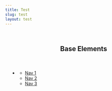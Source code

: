 ```yaml
---
title: Test
slug: test
layout: test
---
```

<section style="padding: 1rem;">
  <header>
    <h2>Base Elements</h2>
  </header>
  <ul class="elements">
    <!-- <li><a href="#">a</a></li> -->
    <!-- <li><abbr>abbr</abbr></li> -->
    <!-- <li><acronym>acronym</acronym></li> -->
    <!-- <li><audio>audio</audio></li> -->
    <!-- <li><b>b</b></li> -->
    <!-- <li><big>big</big></li> -->
    <!-- <li><button>button</button></li> -->
    <!-- <li><caption>caption</caption></li> -->
    <!-- <li><code>code</code></li> -->
    <!-- <li><details>
        <summary>summary</summary>
        details
      </details>
    </li> -->
    <!-- <li><em>em</em></li> -->
    <!-- <li><embed>embed</embed></li> -->
    <!-- <li>
      <h1>h1</h1>
      <h2>h2</h2>
      <h3>h3</h3>
      <h4>h4</h4>
      <h5>h5</h5>
      <h6>h6</h6>
    </li> -->
    <!-- <li><hr /></li> -->
    <!-- <li><i>i</i></li> -->
    <!-- <li><kbd>kbd</kbd></li> -->
    <!-- <li>
      <ul>
        <li>ul</li>
        <li>ul</li>
        <li>ul
          <ul>
            <li>ul</li>
            <li>ul</li>
            <li>ul</li>
          </ul></li>
      </ul>
    </li> -->
    <!-- <li>
      <ol>
        <li>ol</li>
        <li>ol</li>
        <li>ol
          <ol>
            <li>ol</li>
            <li>ol</li>
            <li>ol</li>
          </ol></li>
      </ol>
    </li> -->
    <!-- <li>
      <dl>
        <dt>dt</dt>
        <dd>dd</dd>
        <dd>dd
          <dl>
            <dt>dt</dt>
            <dd>dd</dd>
            <dd>dd</dd>
          </dl></dd>
      </dl>
    </li> -->
    <li>
      <nav>
        <ul class="navigation-list">
          <li><a href="#">Nav 1</a></li>
          <li><a href="#">Nav 2</a></li>
          <li><a href="#">Nav 3</a></li>
        </ul>
      </nav>
    </li>
  </ul>
</section>